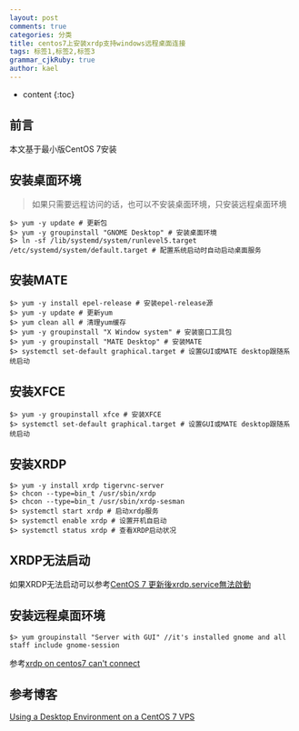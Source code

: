 ```yaml
---
layout: post
comments: true
categories: 分类
title: centos7上安装xrdp支持windows远程桌面连接
tags: 标签1,标签2,标签3
grammar_cjkRuby: true
author: kael
---
```


* content
{:toc}

## 前言

本文基于最小版CentOS 7安装

## 安装桌面环境

> 如果只需要远程访问的话，也可以不安装桌面环境，只安装远程桌面环境

```
$> yum -y update # 更新包
$> yum -y groupinstall "GNOME Desktop" # 安装桌面环境
$> ln -sf /lib/systemd/system/runlevel5.target /etc/systemd/system/default.target # 配置系统启动时自动启动桌面服务
```

## 安装MATE

```
$> yum -y install epel-release # 安装epel-release源
$> yum -y update # 更新yum
$> yum clean all # 清理yum缓存
$> yum -y groupinstall "X Window system" # 安装窗口工具包
$> yum -y groupinstall "MATE Desktop" # 安装MATE
$> systemctl set-default graphical.target # 设置GUI或MATE desktop跟随系统启动
```

## 安装XFCE

```
$> yum -y groupinstall xfce # 安装XFCE
$> systemctl set-default graphical.target # 设置GUI或MATE desktop跟随系统启动
```

## 安装XRDP

```
$> yum -y install xrdp tigervnc-server
$> chcon --type=bin_t /usr/sbin/xrdp
$> chcon --type=bin_t /usr/sbin/xrdp-sesman
$> systemctl start xrdp # 启动xrdp服务
$> systemctl enable xrdp # 设置开机自启动
$> systemctl status xrdp # 查看XRDP启动状况
```

## XRDP无法启动

如果XRDP无法启动可以参考[CentOS 7 更新後xrdp.service無法啟動](https://yc999.wordpress.com/2015/04/04/centos-7-%E6%9B%B4%E6%96%B0%E5%BE%8Cxrdp-service%E7%84%A1%E6%B3%95%E5%95%9F%E5%8B%95/)

## 安装远程桌面环境

```
$> yum groupinstall "Server with GUI" //it's installed gnome and all staff include gnome-session
```

参考[xrdp on centos7 can't connect](https://stackoverflow.com/questions/43812257/xrdp-on-centos7-cant-connect)

## 参考博客

[Using a Desktop Environment on a CentOS 7 VPS](https://hostpresto.com/community/tutorials/using-a-desktop-environment-on-a-centos-7-vps/)
